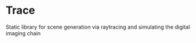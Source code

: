 # Trace
Static library for scene generation via raytracing and simulating the digital imaging chain
